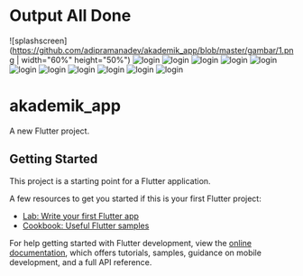 # Output All Done

![splashscreen](https://github.com/adipramanadev/akademik_app/blob/master/gambar/1.png | width="60%" height="50%")
![login](https://github.com/adipramanadev/akademik_app/blob/master/gambar/2.png)
![login](https://github.com/adipramanadev/akademik_app/blob/master/gambar/3.png)
![login](https://github.com/adipramanadev/akademik_app/blob/master/gambar/4.png)
![login](https://github.com/adipramanadev/akademik_app/blob/master/gambar/5.png)
![login](https://github.com/adipramanadev/akademik_app/blob/master/gambar/6.png)
![login](https://github.com/adipramanadev/akademik_app/blob/master/gambar/7.png)
![login](https://github.com/adipramanadev/akademik_app/blob/master/gambar/8.png)
![login](https://github.com/adipramanadev/akademik_app/blob/master/gambar/9.png)
![login](https://github.com/adipramanadev/akademik_app/blob/master/gambar/10.png)
![login](https://github.com/adipramanadev/akademik_app/blob/master/gambar/11.png)
![login](https://github.com/adipramanadev/akademik_app/blob/master/gambar/12.png)

# akademik_app

A new Flutter project.

## Getting Started

This project is a starting point for a Flutter application.

A few resources to get you started if this is your first Flutter project:

- [Lab: Write your first Flutter app](https://docs.flutter.dev/get-started/codelab)
- [Cookbook: Useful Flutter samples](https://docs.flutter.dev/cookbook)

For help getting started with Flutter development, view the
[online documentation](https://docs.flutter.dev/), which offers tutorials,
samples, guidance on mobile development, and a full API reference.
